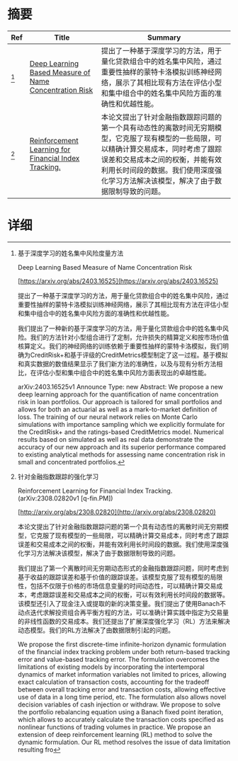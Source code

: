 # 摘要

| Ref | Title | Summary |
| --- | --- | --- |
| [^1] | [Deep Learning Based Measure of Name Concentration Risk](https://arxiv.org/abs/2403.16525) | 提出了一种基于深度学习的方法，用于量化贷款组合中的姓名集中风险，通过重要性抽样的蒙特卡洛模拟训练神经网络，展示了其相比现有方法在评估小型和集中组合中的姓名集中风险方面的准确性和优越性能。 |
| [^2] | [Reinforcement Learning for Financial Index Tracking.](http://arxiv.org/abs/2308.02820) | 本论文提出了针对金融指数跟踪问题的第一个具有动态性的离散时间无穷期模型，它克服了现有模型的一些局限，可以精确计算交易成本，同时考虑了跟踪误差和交易成本之间的权衡，并能有效利用长时间段的数据。我们使用深度强化学习方法解决该模型，解决了由于数据限制导致的问题。 |

# 详细

[^1]: 基于深度学习的姓名集中风险度量方法

    Deep Learning Based Measure of Name Concentration Risk

    [https://arxiv.org/abs/2403.16525](https://arxiv.org/abs/2403.16525)

    提出了一种基于深度学习的方法，用于量化贷款组合中的姓名集中风险，通过重要性抽样的蒙特卡洛模拟训练神经网络，展示了其相比现有方法在评估小型和集中组合中的姓名集中风险方面的准确性和优越性能。

    

    我们提出了一种新的基于深度学习的方法，用于量化贷款组合中的姓名集中风险。我们的方法针对小型组合进行了定制，允许损失的精算定义和按市场价值核算定义。我们的神经网络的训练依赖于重要性抽样的蒙特卡洛模拟，我们明确为CreditRisk${+}$和基于评级的CreditMetrics模型制定了这一过程。基于模拟和真实数据的数值结果显示了我们新方法的准确性，以及与现有分析方法相比，在评估小型和集中组合中的姓名集中风险方面表现出的卓越性能。

    arXiv:2403.16525v1 Announce Type: new  Abstract: We propose a new deep learning approach for the quantification of name concentration risk in loan portfolios. Our approach is tailored for small portfolios and allows for both an actuarial as well as a mark-to-market definition of loss. The training of our neural network relies on Monte Carlo simulations with importance sampling which we explicitly formulate for the CreditRisk${+}$ and the ratings-based CreditMetrics model. Numerical results based on simulated as well as real data demonstrate the accuracy of our new approach and its superior performance compared to existing analytical methods for assessing name concentration risk in small and concentrated portfolios.
    
[^2]: 针对金融指数跟踪的强化学习

    Reinforcement Learning for Financial Index Tracking. (arXiv:2308.02820v1 [q-fin.PM])

    [http://arxiv.org/abs/2308.02820](http://arxiv.org/abs/2308.02820)

    本论文提出了针对金融指数跟踪问题的第一个具有动态性的离散时间无穷期模型，它克服了现有模型的一些局限，可以精确计算交易成本，同时考虑了跟踪误差和交易成本之间的权衡，并能有效利用长时间段的数据。我们使用深度强化学习方法解决该模型，解决了由于数据限制导致的问题。

    

    我们提出了第一个离散时间无穷期动态形式的金融指数跟踪问题，同时考虑到基于收益的跟踪误差和基于价值的跟踪误差。该模型克服了现有模型的局限性，包括不仅限于价格的市场信息变量的时间动态性，可以精确计算交易成本，考虑跟踪误差和交易成本之间的权衡，可以有效利用长时间段的数据等。该模型还引入了现金注入或提取的新的决策变量。我们提出了使用Banach不动点迭代求解投资组合再平衡方程的方法，可以准确计算实践中指定为交易量的非线性函数的交易成本。我们还提出了扩展深度强化学习（RL）方法来解决动态模型。我们的RL方法解决了由数据限制引起的问题。

    We propose the first discrete-time infinite-horizon dynamic formulation of the financial index tracking problem under both return-based tracking error and value-based tracking error. The formulation overcomes the limitations of existing models by incorporating the intertemporal dynamics of market information variables not limited to prices, allowing exact calculation of transaction costs, accounting for the tradeoff between overall tracking error and transaction costs, allowing effective use of data in a long time period, etc. The formulation also allows novel decision variables of cash injection or withdraw. We propose to solve the portfolio rebalancing equation using a Banach fixed point iteration, which allows to accurately calculate the transaction costs specified as nonlinear functions of trading volumes in practice. We propose an extension of deep reinforcement learning (RL) method to solve the dynamic formulation. Our RL method resolves the issue of data limitation resulting fro
    

